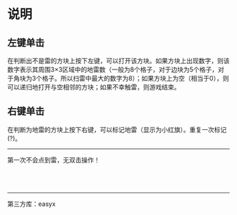 说明
===

左键单击
---
在判断出不是雷的方块上按下左键，可以打开该方块。如果方块上出现数字，则该数字表示其周围3×3区域中的地雷数（一般为8个格子，对于边块为5个格子，对于角块为3个格子。所以扫雷中最大的数字为8）；如果方块上为空（相当于0），则可以递归地打开与空相邻的方块；如果不幸触雷，则游戏结束。

右键单击
---
在判断为地雷的方块上按下右键，可以标记地雷（显示为小红旗）。重复一次标记(?)。

---
第一次不会点到雷，无双击操作！<br>  
<br>  

---
第三方库：easyx

